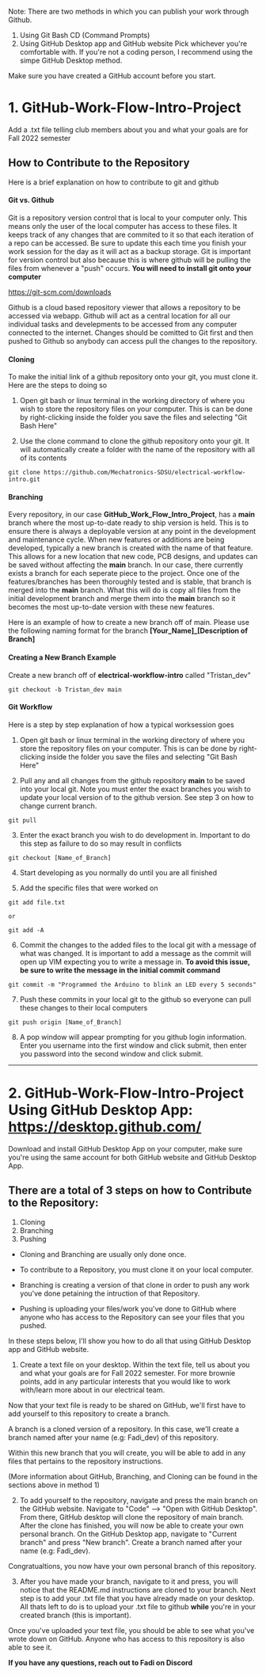 Note: There are two methods in which you can publish your work through Github. 
1. Using Git Bash CD (Command Prompts)
2. Using GitHub Desktop app and GitHub website
Pick whichever you're comfortable with. If you're not a coding person, I recommend using the simpe GitHub Desktop method. 

Make sure you have created a GitHub account before you start. 

# 1. GitHub-Work-Flow-Intro-Project
Add a .txt file telling club members about you and what your goals are for Fall 2022 semester

## How to Contribute to the Repository
Here is a brief explanation on how to contribute to git and github

#### Git vs. Github
Git is a repository version control that is local to your computer only. This means only the user of the local computer has access to these files. It keeps track of any changes that are commited to it so that each iteration of a repo can be accessed. Be sure to update this each time you finish your work session for the day as it will act as a backup storage. Git is important for version control but also because this is where github will be pulling the files from whenever a "push" occurs. **You will need to install git onto your computer**

https://git-scm.com/downloads

Github is a cloud based repository viewer that allows a repository to be accessed via webapp. Github will act as a central location for all our individual tasks and develepments to be accessed from any computer connected to the internet. Changes should be comitted to Git first and then pushed to Github so anybody can access pull the changes to the repository.

#### Cloning
To make the initial link of a github repository onto your git, you must clone it. Here are the steps to doing so

1. Open git bash or linux terminal in the working directory of where you wish to store the repository files on your computer. This is can be done by right-clicking inside the folder you save the files and selecting "Git Bash Here"

2. Use the clone command to clone the github repository onto your git. It will automatically create a folder with the name of the repository with all of its contents
```
git clone https://github.com/Mechatronics-SDSU/electrical-workflow-intro.git
```

#### Branching
Every repository, in our case **GitHub_Work_Flow_Intro_Project**, has a **main** branch where the most up-to-date ready to ship version is held. This is to ensure there is always a deployable version at any point in the development and maintenance cycle. When new features or additions are being developed, typically a new branch is created with the name of that feature. This allows for a new location that new code, PCB designs, and updates can be saved without affecting the **main** branch. In our case, there currently exists a branch for each seperate piece to the project. Once one of the features/branches has been thoroughly tested and is stable, that branch is merged into the **main** branch. What this will do is copy all files from the initial development branch and merge them into the **main** branch so it becomes the most up-to-date version with these new features.

Here is an example of how to create a new branch off of main. Please use the following naming format for the branch **[Your_Name]_[Description of Branch]**

#### Creating a New Branch Example


Create a new branch off of **electrical-workflow-intro** called "Tristan_dev"

```
git checkout -b Tristan_dev main
```

#### Git Workflow

Here is a step by step explanation of how a typical worksession goes

1. Open git bash or linux terminal in the working directory of where you store the repository files on your computer. This is can be done by right-clicking inside the folder you save the files and selecting "Git Bash Here"


2. Pull any and all changes from the github repository **main** to be saved into your local git. Note you must enter the exact branches you wish to update your local version of to the github version. See step 3 on how to change current branch. 
```
git pull
```

3. Enter the exact branch you wish to do development in. Important to do this step as failure to do so may result in conflicts
```
git checkout [Name_of_Branch]
```

4. Start developing as you normally do until you are all finished


5. Add the specific files that were worked on
```
git add file.txt

or

git add -A
```

6. Commit the changes to the added files to the local git with a message of what was changed. It is important to add a message as the commit will open up VIM expecting you to write a message in. **To avoid this issue, be sure to write the message in the initial commit command**
```
git commit -m "Programmed the Arduino to blink an LED every 5 seconds"
```


7. Push these commits in your local git to the github so everyone can pull these changes to their local computers
```
git push origin [Name_of_Branch]
```

8. A pop window will appear prompting for you github login information. Enter you username into the first window and click submit, then enter you password into the second window and click submit.
-----------------------------------------------------------------------------------------------------------------------------------------------------------------------

# 2. GitHub-Work-Flow-Intro-Project Using GitHub Desktop App: https://desktop.github.com/
Download and install GitHub Desktop App on your computer, make sure you're using the same account for both GitHub website and GitHub Desktop App. 

## There are a total of 3 steps on how to Contribute to the Repository:
1. Cloning
2. Branching
3. Pushing 

- Cloning and Branching are usually only done once. 

- To contribute to a Repository, you must clone it on your local computer. 

- Branching is creating a version of that clone in order to push any work you've done petaining the intruction of that Repository. 

- Pushing is uploading your files/work you've done to GitHub where anyone who has access to the Repository can see your files that you pushed. 


In these steps below, l'll show you how to do all that using GitHub Desktop app and GitHub website. 

1. Create a text file on your desktop. Within the text file, tell us about you and what your goals are for Fall 2022 semester. For more brownie points, add in any particular interests that you would like to work with/learn more about in our electrical team. 

Now that your text file is ready to be shared on GitHub, we'll first have to add yourself to this repository to create a branch. 

A branch is a cloned version of a repository. In this case, we'll create a branch named after your name (e.g: Fadi_dev) of this repository.

Within this new branch that you will create, you will be able to add in any files that pertains to the repository instructions. 

(More information about GitHub, Branching, and Cloning can be found in the sections above in method 1)

2. To add yourself to the repository, navigate and press the main branch on the GitHub website. 
Navigate to "Code" --> "Open with GitHub Desktop". From there, GitHub desktop will clone the repository of main branch. After the clone has finished, you will now be able to create your own personal branch. 
On the GitHub Desktop app, navigate to "Current branch" and press "New branch". Create a branch named after your name (e.g: Fadi_dev). 

Congratualtions, you now have your own personal branch of this repository. 

3. After you have made your branch, navigate to it and press, you will notice that the README.md instructions are cloned to your branch. 
Next step is to add your .txt file that you have already made on your desktop. All thats left to do is to upload your .txt file to github **while** you're in your created branch (this is important). 

Once you've uploaded your text file, you should be able to see what you've wrote down on GitHub. Anyone who has access to this repository is also able to see it. 

**If you have any questions, reach out to Fadi on Discord**
